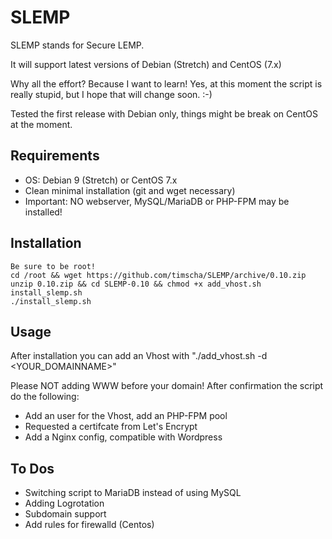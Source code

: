 # SLEMP

SLEMP stands for Secure LEMP.

It will support latest versions of Debian (Stretch) and CentOS (7.x)

Why all the effort? Because I want to learn! Yes, at this moment the script is really stupid, but I hope that will change soon. :-)

Tested the first release with Debian only, things might be break on CentOS at the moment.

## Requirements

- OS: Debian 9 (Stretch) or CentOS 7.x
- Clean minimal installation (git and wget necessary)
- Important: NO webserver, MySQL/MariaDB or PHP-FPM may be installed!

## Installation

```
Be sure to be root!
cd /root && wget https://github.com/timscha/SLEMP/archive/0.10.zip
unzip 0.10.zip && cd SLEMP-0.10 && chmod +x add_vhost.sh install_slemp.sh
./install_slemp.sh
```

## Usage

After installation you can add an Vhost with "./add_vhost.sh -d <YOUR_DOMAINNAME>"

Please NOT adding WWW before your domain! After confirmation the script do the following:

- Add an user for the Vhost, add an PHP-FPM pool
- Requested a certifcate from Let's Encrypt
- Add a Nginx config, compatible with Wordpress

## To Dos

- Switching script to MariaDB instead of using MySQL
- Adding Logrotation
- Subdomain support
- Add rules for firewalld (Centos)
